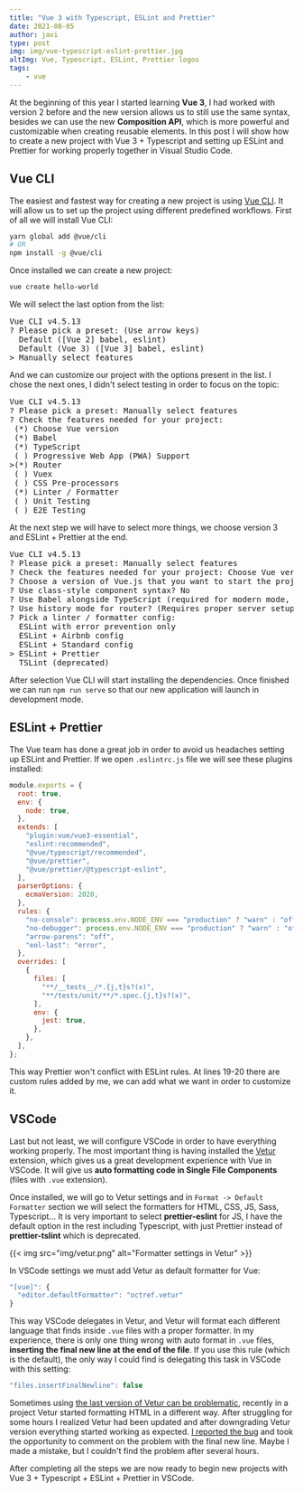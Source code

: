 ```yaml
---
title: "Vue 3 with Typescript, ESLint and Prettier"
date: 2021-08-05
author: javi
type: post
img: img/vue-typescript-eslint-prettier.jpg
altImg: Vue, Typescript, ESLint, Prettier logos
tags:
    - vue
---
```

At the beginning of this year I started learning **Vue 3**, I had worked with version 2 before and the new version
allows us to still use the same syntax, besides we can use the new **Composition API**, which is more powerful and
customizable when creating reusable elements. In this post I will show how to create a new project with Vue 3 +
Typescript and setting up ESLint and Prettier for working properly together in Visual Studio Code.

## Vue CLI
The easiest and fastest way for creating a new project is using [Vue CLI][1]. It will allow us to set up the project
using different predefined workflows. First of all we will install Vue CLI:

```bash
yarn global add @vue/cli
# OR
npm install -g @vue/cli
```

Once installed we can create a new project:

```bash
vue create hello-world
```

We will select the last option from the list:
<pre>
Vue CLI v4.5.13
? Please pick a preset: (Use arrow keys)
  Default ([Vue 2] babel, eslint)
  Default (Vue 3) ([Vue 3] babel, eslint)
> Manually select features
</pre>

And we can customize our project with the options present in the list. I chose the next ones, I didn't select testing 
in order to focus on the topic:

<pre>
Vue CLI v4.5.13
? Please pick a preset: Manually select features
? Check the features needed for your project: 
 (*) Choose Vue version
 (*) Babel
 (*) TypeScript
 ( ) Progressive Web App (PWA) Support        
>(*) Router
 ( ) Vuex
 ( ) CSS Pre-processors
 (*) Linter / Formatter
 ( ) Unit Testing
 ( ) E2E Testing
</pre>

At the next step we will have to select more things, we choose version 3 and ESLint + Prettier at the end.

<pre>
Vue CLI v4.5.13
? Please pick a preset: Manually select features
? Check the features needed for your project: Choose Vue version, Babel, TS, Router, Linter
? Choose a version of Vue.js that you want to start the project with 3.x
? Use class-style component syntax? No
? Use Babel alongside TypeScript (required for modern mode, auto-detected polyfills, transpiling JSX)? Yes
? Use history mode for router? (Requires proper server setup for index fallback in production) Yes
? Pick a linter / formatter config: 
  ESLint with error prevention only 
  ESLint + Airbnb config
  ESLint + Standard config
> ESLint + Prettier
  TSLint (deprecated)
</pre>

After selection Vue CLI will start installing the dependencies. Once finished we can run `npm run serve` so that our
new application will launch in development mode.

## ESLint + Prettier
The Vue team has done a great job in order to avoid us headaches setting up ESLint and Prettier. If we open
`.eslintrc.js` file we will see these plugins installed:

```js {linenos=table,hl_lines=["6-12", "19-20"]}
module.exports = {
  root: true,
  env: {
    node: true,
  },
  extends: [
    "plugin:vue/vue3-essential",
    "eslint:recommended",
    "@vue/typescript/recommended",
    "@vue/prettier",
    "@vue/prettier/@typescript-eslint",
  ],
  parserOptions: {
    ecmaVersion: 2020,
  },
  rules: {
    "no-console": process.env.NODE_ENV === "production" ? "warn" : "off",
    "no-debugger": process.env.NODE_ENV === "production" ? "warn" : "off",
    "arrow-parens": "off",
    "eol-last": "error",
  },
  overrides: [
    {
      files: [
        "**/__tests__/*.{j,t}s?(x)",
        "**/tests/unit/**/*.spec.{j,t}s?(x)",
      ],
      env: {
        jest: true,
      },
    },
  ],
};
```

This way Prettier won't conflict with ESLint rules. At lines 19-20 there are custom rules added by me, we can add what
we want in order to customize it.

## VSCode
Last but not least, we will configure VSCode in order to have everything working properly. The most important thing
is having installed the [Vetur][2] extension, which gives us a great development experience with Vue in VSCode. It will
give us **auto formatting code in Single File Components** (files with `.vue` extension).

Once installed, we will go to Vetur settings and in `Format -> Default Formatter` section we will select the formatters
for HTML, CSS, JS, Sass, Typescript... It is very important to select **prettier-eslint** for JS, I have the default
option in the rest including Typescript, with just Prettier instead of **prettier-tslint** which is deprecated.

{{< img src="img/vetur.png" alt="Formatter settings in Vetur" >}}

In VSCode settings we must add Vetur as default formatter for Vue:

```js
"[vue]": {
  "editor.defaultFormatter": "octref.vetur"
}
```

This way VSCode delegates in Vetur, and Vetur will format each different language that finds inside `.vue` files with
a proper formatter. In my experience, there is only one thing wrong with auto format in `.vue` files,
**inserting the final new line at the end of the file**. If you use this rule (which is the default), the only way I
could find is delegating this task in VSCode with this setting:

```js
"files.insertFinalNewline": false
```

Sometimes using [the last version of Vetur can be problematic][3], recently in a project Vetur started formatting HTML
in a different way. After struggling for some hours I realized Vetur had been updated and after downgrading Vetur version
everything started working as expected. [I reported the bug][4] and took the opportunity to comment on the problem with 
the final new line. Maybe I made a mistake, but I couldn't find the problem after several hours.

After completing all the steps we are now ready to begin new projects with Vue 3 + Typescript + ESLint + Prettier
in VSCode.

[1]: https://cli.vuejs.org/guide/creating-a-project.html#vue-create
[2]: https://marketplace.visualstudio.com/items?itemName=octref.vetur
[3]: https://vuejs.github.io/vetur/guide/FAQ.html#install-an-old-version-of-vetur
[4]: https://github.com/vuejs/vetur/issues/3067
